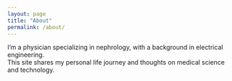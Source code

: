```yaml
---
layout: page
title: "About"
permalink: /about/
---
```


I’m a physician specializing in nephrology, with a background in electrical engineering.  
This site shares my personal life journey and thoughts on medical science and technology.
